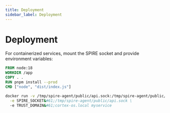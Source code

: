 ```yaml
---
title: Deployment
sidebar_label: Deployment
---
```


# Deployment

For containerized services, mount the SPIRE socket and provide environment variables:

```Dockerfile
FROM node:18
WORKDIR /app
COPY . .
RUN pnpm install --prod
CMD ["node", "dist/index.js"]
```

```bash
docker run -v /tmp/spire-agent/public/api.sock:/tmp/spire-agent/public/api.sock \
  -e SPIRE_SOCKET&#61;/tmp/spire-agent/public/api.sock \
  -e TRUST_DOMAIN&#61;cortex-os.local myservice
```
